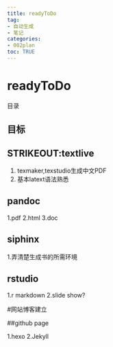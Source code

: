 ```yaml
---
title: readyToDo
tag: 
- 自动生成
- 笔记
categories:
- 002plan
toc: TRUE
---
```

<h1 id="readytodo">readyToDo</h1>
<div class="contents">
<p>目录</p>
</div>
<div class="section-numbering">

</div>
<h2 id="目标">目标</h2>
<h2 id="strikeouttextlive">STRIKEOUT:textlive</h2>
<ol type="1">
<li>texmaker,texstudio生成中文PDF</li>
<li>基本latext语法熟悉</li>
</ol>
<h2 id="pandoc">pandoc</h2>
<p>1.pdf 2.html 3.doc</p>
<h2 id="siphinx">siphinx</h2>
<p>1.弄清楚生成书的所需环境</p>
<h2 id="rstudio">rstudio</h2>
<p>1.r markdown 2.slide show?</p>
<p>#网站博客建立</p>
<p>##github page</p>
<p>1.hexo 2.Jekyll</p>
